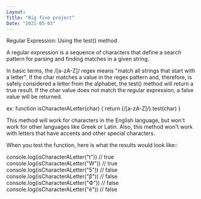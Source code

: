 ```yaml
---
Layout:
Title: "Big five project"
Date: "2021-05-03"
---
```


Regular Expression: Using the test() method


A regular expression is a sequence of characters that define a search pattern for parsing and finding matches in a given string.

In basic terms, the /[a-zA-Z]/ regex means "match all strings that start with a letter".
If the char matches a value in the regex pattern and, therefore, is safely considered a letter from the alphabet, the test() method will return a true result.
If the char value does not match the regular expression, a false value will be returned.


ex:
function isCharacterALetter(char) {
  return (/[a-zA-Z]/).test(char)
}

This method will work for characters in the English language, but won't work for other languages like Greek or Latin. Also, this method won't work with letters that have accents and other special characters.

When you test the function, here is what the results would look like::

console.log(isCharacterALetter("t")) // true
console.log(isCharacterALetter("W")) // true
console.log(isCharacterALetter("5")) // false
console.log(isCharacterALetter("β")) // false
console.log(isCharacterALetter("Ф")) // false
console.log(isCharacterALetter("é")) // false